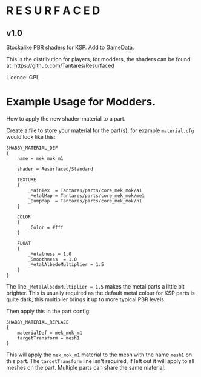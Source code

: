 # R E S U R F A C E D
## v1.0

Stockalike PBR shaders for KSP.
Add to GameData.

This is the distribution for players, for modders, the shaders can be found at:
https://github.com/Tantares/Resurfaced

Licence: GPL

# Example Usage for Modders.
How to apply the new shader-material to a part.

Create a file to store your material for the part(s), for example `material.cfg` would look like this:
```
SHABBY_MATERIAL_DEF
{
	name = mek_mok_m1

	shader = Resurfaced/Standard

	TEXTURE
	{
		_MainTex  = Tantares/parts/core_mek_mok/a1
		_MetalMap = Tantares/parts/core_mek_mok/me1
		_BumpMap  = Tantares/parts/core_mek_mok/n1
	}

	COLOR
	{
		_Color = #fff
	}

	FLOAT
	{
		_Metalness = 1.0
		_Smoothness  = 1.0
		_MetalAlbedoMultiplier = 1.5
	}
}
```

The line `_MetalAlbedoMultiplier = 1.5` makes the metal parts a little bit brighter. This is usually required as the default metal colour for KSP parts is quite dark, this multiplier brings it up to more typical PBR levels.


Then apply this in the part config:

```
SHABBY_MATERIAL_REPLACE
{
    materialDef = mek_mok_m1
    targetTransform = mesh1
}
```

This will apply the `mek_mok_m1` material to the mesh with the name `mesh1` on this part.
The `targetTransform` line isn't required, if left out it will apply to all meshes on the part.
Multiple parts can share the same material.